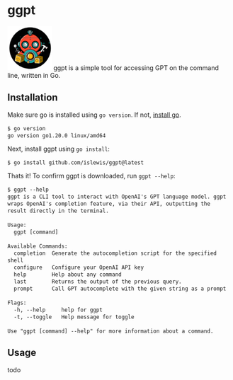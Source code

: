 # ggpt
<img src="https://github.com/islewis/ggpt/raw/main/logo/logo.png" width="100">
ggpt is a simple tool for accessing GPT on the command line, written in Go.

## Installation

Make sure go is installed using `go version`. If not, [install go](https://go.dev/doc/install).
```
$ go version      
go version go1.20.0 linux/amd64
```
Next, install ggpt using `go install`:
```
$ go install github.com/islewis/ggpt@latest
```
Thats it! To confirm ggpt is downloaded, run `ggpt --help`:
```
$ ggpt --help
ggpt is a CLI tool to interact with OpenAI's GPT language model. ggpt wraps OpenAI's completion feature, via their API, outputting the result directly in the terminal.

Usage:
  ggpt [command]

Available Commands:
  completion  Generate the autocompletion script for the specified shell
  configure   Configure your OpenAI API key
  help        Help about any command
  last        Returns the output of the previous query.
  prompt      Call GPT autocomplete with the given string as a prompt

Flags:
  -h, --help     help for ggpt
  -t, --toggle   Help message for toggle

Use "ggpt [command] --help" for more information about a command.
```
## Usage
todo

